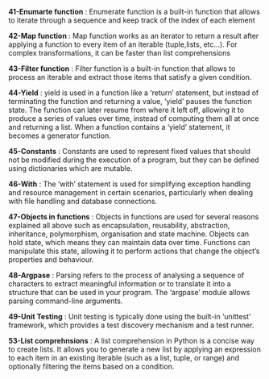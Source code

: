 **41-Enumarte function** : Enumerate function is a built-in function that allows to iterate through a sequence and keep track of the index of each element

**42-Map function** : Map function works as an iterator to return a result after applying a function to every item of an iterable (tuple,lists, etc…). For complex transformations, it can be faster than list comprehensions 

**43-Filter function** : Filter function is a built-in function that allows to process an iterable and extract those items that satisfy a given condition.

**44-Yield** : yield is used in a function like a ‘return’ statement, but instead of terminating the function and returning a value, ‘yield’ pauses the function state. The function can later resume from where it left off, allowing it to produce a series of values over time, instead of computing them all at once and returning a list. When a function contains a ‘yield’ statement, it becomes a generator function. 

**45-Constants** : Constants are used to represent fixed values that should not be modified during the execution of a program, but they can be defined using dictionaries which are mutable. 

**46-With** : The ‘with’ statement is used for simplifying exception handling and resource management in certain scenarios, particularly when dealing with file handling and database connections. 

**47-Objects in functions** : Objects in functions are used for several reasons explained all above such as encapsulation, reusability, abstraction, inheritance, polymorphism, organisation and state machine. Objects can hold state, which means they can maintain data over time. 
Functions can manipulate this state, allowing it to perform actions that change the object’s properties and behaviour. 

**48-Argpase** : Parsing refers to the process of analysing a sequence of characters to extract meaningful information or to translate it into a structure that can be used in your program. The ‘argpase’ module allows parsing command-line arguments. 

**49-Unit Testing** : Unit testing is typically done using the built-in ‘unittest’ framework, which provides a test discovery mechanism and a test runner. 

**53-List comprehnsions** : A list comprehension in Python is a concise way to create lists. It allows you to generate a new list by applying an expression to each item in an existing iterable (such as a list, tuple, or range) and optionally filtering the items based on a condition.


